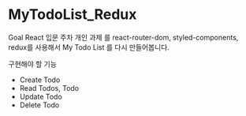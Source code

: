 # MyTodoList_Redux
Goal
React 입문 주차 개인 과제 를 react-router-dom, styled-components, redux를 사용해서 My Todo List 를 다시 만들어봅니다.

구현해야 할 기능
- Create Todo
- Read Todos, Todo
- Update Todo
- Delete Todo
